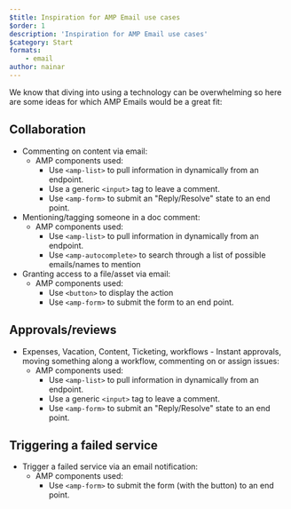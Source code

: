 ```yaml
---
$title: Inspiration for AMP Email use cases
$order: 1
description: 'Inspiration for AMP Email use cases'
$category: Start
formats:
    - email
author: nainar
---
```


We know that diving into using a technology can be overwhelming so here are some ideas for which AMP Emails would be a great fit: 

## Collaboration
- Commenting on content via email:
    - AMP components used: 
        - Use `<amp-list>` to pull information in dynamically from an endpoint.
        - Use a generic `<input>` tag to leave a comment.
        - Use `<amp-form>` to submit an "Reply/Resolve" state to an end point. 
- Mentioning/tagging someone in a doc comment:
    - AMP components used: 
        - Use `<amp-list>` to pull information in dynamically from an endpoint.
        - Use `<amp-autocomplete>` to search through a list of possible emails/names to mention
- Granting access to a file/asset via email:
    - AMP components used:
        - Use `<button>` to display the action
        - Use `<amp-form>` to submit the form to an end point. 

## Approvals/reviews
- Expenses, Vacation, Content, Ticketing, workflows - Instant approvals, moving something along a workflow, commenting on or assign issues:
    - AMP components used: 
        - Use `<amp-list>` to pull information in dynamically from an endpoint.
        - Use a generic `<input>` tag to leave a comment.
        - Use `<amp-form>` to submit an "Reply/Resolve" state to an end point. 

## Triggering a failed service
- Trigger a failed service via an email notification:
    - AMP components used: 
        - Use `<amp-form>` to submit the form (with the button) to an end point.